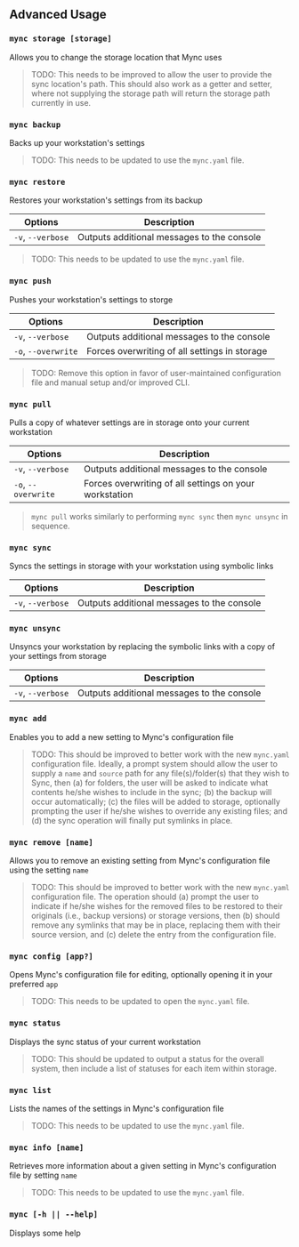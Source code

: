 ## Advanced Usage

### `mync storage [storage]`

Allows you to change the storage location that Mync uses

> TODO: This needs to be improved to allow the user to provide the sync location's path. This should also work as a getter and setter, where not supplying the storage path will return the storage path currently in use.

### `mync backup`

Backs up your workstation's settings

> TODO: This needs to be updated to use the `mync.yaml` file.

### `mync restore`

Restores your workstation's settings from its backup

| Options             | Description                                             |
|---------------------|---------------------------------------------------------|
| `-v`, `--verbose`   | Outputs additional messages to the console              |

> TODO: This needs to be updated to use the `mync.yaml` file.

### `mync push`

Pushes your workstation's settings to storge

| Options             | Description                                             |
|---------------------|---------------------------------------------------------|
| `-v`, `--verbose`   | Outputs additional messages to the console              |
| `-o`, `--overwrite` | Forces overwriting of all settings in storage           |

> TODO: Remove this option in favor of user-maintained configuration file and manual setup and/or improved CLI.

### `mync pull`

Pulls a copy of whatever settings are in storage onto your current workstation

| Options             | Description                                             |
|---------------------|---------------------------------------------------------|
| `-v`, `--verbose`   | Outputs additional messages to the console              |
| `-o`, `--overwrite` | Forces overwriting of all settings on your workstation  |

> `mync pull` works similarly to performing `mync sync` then `mync unsync` in sequence.

### `mync sync`

Syncs the settings in storage with your workstation using symbolic links

| Options             | Description                                             |
|---------------------|---------------------------------------------------------|
| `-v`, `--verbose`   | Outputs additional messages to the console              |

### `mync unsync`

Unsyncs your workstation by replacing the symbolic links with a copy of your settings from storage

| Options             | Description                                             |
|---------------------|---------------------------------------------------------|
| `-v`, `--verbose`   | Outputs additional messages to the console              |

### `mync add`

Enables you to add a new setting to Mync's configuration file

> TODO: This should be improved to better work with the new `mync.yaml` configuration file. Ideally, a prompt system should allow the user to supply a `name` and `source` path for any file(s)/folder(s) that they wish to Sync, then (a) for folders, the user will be asked to indicate what contents he/she wishes to include in the sync; (b) the backup will occur automatically; (c) the files will be added to storage, optionally prompting the user if he/she wishes to override any existing files; and (d) the sync operation will finally put symlinks in place.

### `mync remove [name]`

Allows you to remove an existing setting from Mync's configuration file using the setting `name`

> TODO: This should be improved to better work with the new `mync.yaml` configuration file. The operation should (a) prompt the user to indicate if he/she wishes for the removed files to be restored to their originals (i.e., backup versions) or storage versions, then (b) should remove any symlinks that may be in place, replacing them with their source version, and (c) delete the entry from the configuration file.

### `mync config [app?]`

Opens Mync's configuration file for editing, optionally opening it in your preferred `app`

> TODO: This needs to be updated to open the `mync.yaml` file.

### `mync status`

Displays the sync status of your current workstation

> TODO: This should be updated to output a status for the overall system, then include a list of statuses for each item within storage.

### `mync list`

Lists the names of the settings in Mync's configuration file

> TODO: This needs to be updated to use the `mync.yaml` file.

### `mync info [name]`

Retrieves more information about a given setting in Mync's configuration file by setting `name`

> TODO: This needs to be updated to use the `mync.yaml` file.

### `mync [-h || --help]`

Displays some help